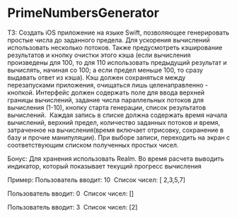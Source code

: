 # PrimeNumbersGenerator
ТЗ:
  Создать iOS приложение на языке Swift, позволяющее генерировать простые числа до заданного предела. Для ускорения вычислений использовать несколько потоков.
	Также предусмотреть кэширование результатов и кнопку очистки этого кэша (если вычисления произведены для 100, то для 110 использовать предыдущий результат и вычислять, начиная со 100; а если предел меньше 100, то сразу выдавать ответ из кэша). 
Кэш должен сохраняться между перезапусками приложения, очищаться лишь целенаправленно - кнопкой.
	Интерфейс должен содержать поле для ввода верхней границы вычислений, задание числа параллельных потоков для вычисления (1-10), кнопку старта генерации, список результатов вычислений. 
	Каждая запись в списке должна содержать время начала вычислений, верхний предел, количество заданных потоков и время, затраченное на вычисления(время включает отрисовку, сохранение в базу и прочие манипуляции).
	При выборе записи, переходить на экран с соответствующим списком полученных простых чисел.

Бонус:
Для хранения использовать Realm.
Во время расчета выводить индикатор, который показывает текущий прогресс вычисления


Пример:
Пользователь вводит: 10 
Список чисел: [ 2,3,5,7] 

Пользователь вводит: 0 
Список чисел: [] 

Пользователь вводит: 3 
Список чисел: [2]
